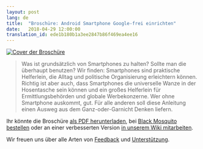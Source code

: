 ```yaml
---
layout: post
lang: de
title:  "Broschüre: Android Smartphone Google-frei einrichten"
date:   2018-04-29 12:00:00
translation_id: ede1b180b1a3ee2847b86f469ea4ee16
---
```


[![Cover der Broschüre](/assets/img/android_small.png)](/assets/img/android_google.png)

> Was ist grundsätzlich von Smartphones zu halten? Sollte man die überhaupt benutzen? Wir finden: Smartphones sind praktische Helferlein, die Alltag und politische Organisierung erleichtern können. Richtig ist aber auch, dass Smartphones die universelle Wanze in der Hosentasche sein können und ein großes Helferlein für Ermittlungsbehörden und globale Werbekonzerne. Wer ohne Smartphone auskommt, gut. Für alle anderen soll diese Anleitung einen Ausweg aus dem Ganz-oder-Garnicht Denken liefern.

Ihr könnte die Broschüre [als PDF herunterladen](/assets/data/Android_Smartphone_google-frei_einrichten_-_systemli.org.pdf), bei [Black Mosquito bestellen](https://black-mosquito.org/android-smartphone-google-frei-einrichten.html) oder an einer verbesserten Version [in unserem Wiki mitarbeiten](https://wiki.systemli.org/howto/android/setup).

Wir freuen uns über alle Arten von [Feedback](/kontakt.html) und [Unterstützung](/support-us.html).
<!--more-->

